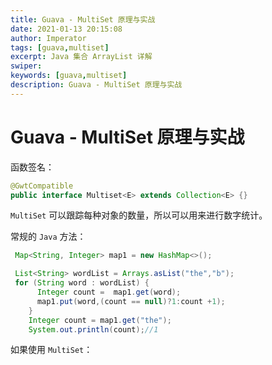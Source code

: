 ```yaml
---
title: Guava - MultiSet 原理与实战
date: 2021-01-13 20:15:08
author: Imperator
tags: [guava,multiset]
excerpt: Java 集合 ArrayList 详解
swiper: 
keywords: [guava,multiset]
description: Guava - MultiSet 原理与实战
---
```


# Guava - MultiSet 原理与实战

函数签名：

```java
@GwtCompatible
public interface Multiset<E> extends Collection<E> {}
```

`MultiSet` 可以跟踪每种对象的数量，所以可以用来进行数字统计。

常规的 `Java` 方法：

```java
 Map<String, Integer> map1 = new HashMap<>();

 List<String> wordList = Arrays.asList("the","b");
 for (String word : wordList) {
      Integer count =  map1.get(word);
      map1.put(word,(count == null)?1:count +1);
    }
    Integer count = map1.get("the");
    System.out.println(count);//1
```

如果使用 `MultiSet`：
